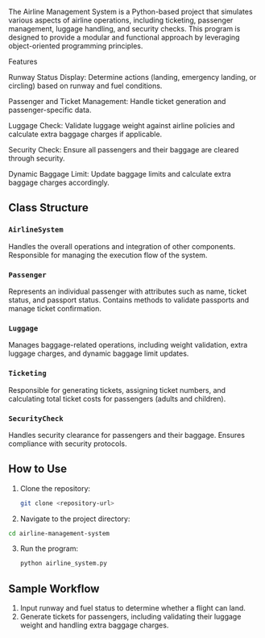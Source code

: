 The Airline Management System is a Python-based project that simulates various aspects of airline operations, including ticketing, passenger management, luggage handling, and security checks. This program is designed to provide a modular and functional approach by leveraging object-oriented programming principles.

Features

Runway Status Display: Determine actions (landing, emergency landing, or circling) based on runway and fuel conditions.

Passenger and Ticket Management: Handle ticket generation and passenger-specific data.

Luggage Check: Validate luggage weight against airline policies and calculate extra baggage charges if applicable.

Security Check: Ensure all passengers and their baggage are cleared through security.

Dynamic Baggage Limit: Update baggage limits and calculate extra baggage charges accordingly.

## Class Structure

### `AirlineSystem`
Handles the overall operations and integration of other components. Responsible for managing the execution flow of the system.

### `Passenger`
Represents an individual passenger with attributes such as name, ticket status, and passport status. Contains methods to validate passports and manage ticket confirmation.

### `Luggage`
Manages baggage-related operations, including weight validation, extra luggage charges, and dynamic baggage limit updates.

### `Ticketing`
Responsible for generating tickets, assigning ticket numbers, and calculating total ticket costs for passengers (adults and children).

### `SecurityCheck`
Handles security clearance for passengers and their baggage. Ensures compliance with security protocols.

## How to Use
1. Clone the repository:
   ```bash
   git clone <repository-url>
   ```
 2. Navigate to the project directory:
   ```bash
   cd airline-management-system
   ```  
3. Run the program:
   ```bash
   python airline_system.py
   ```


## Sample Workflow

1. Input runway and fuel status to determine whether a flight can land.
2. Generate tickets for passengers, including validating their luggage weight and handling extra baggage charges.
